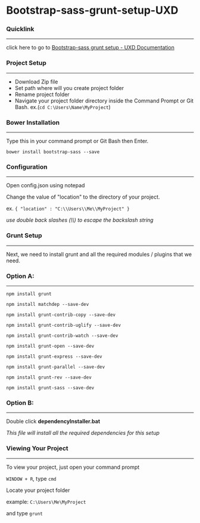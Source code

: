 # Bootstrap-sass-grunt-setup-UXD
### Quicklink

---

click here to go to [Bootstrap-sass grunt setup - UXD Documentation](http://iv3soj.github.io/Bootstrap-sass-grunt-setup-UXD/)

### Project Setup

---

* Download Zip file
* Set path where will you create project folder 
* Rename project folder 
* Navigate your project folder directory inside the Command Prompt or Git Bash. ex.(`cd C:\Users\Name\MyProject`)

### Bower Installation

---

Type this in your command prompt or Git Bash then Enter.

`bower install bootstrap-sass --save`

### Configuration

---

Open config.json using notepad

Change the value of "location" to the directory of your project.

ex. `{ "location" : "C:\\Users\\Me\\MyProject" }`

*use double back slashes (\\\\) to escape the backslash string*

### Grunt Setup

---

Next, we need to install grunt and all the required modules / plugins that we need.

### Option A:

---

`npm install grunt`

`npm install matchdep --save-dev`

`npm install grunt-contrib-copy --save-dev`

`npm install grunt-contrib-uglify --save-dev`

`npm install grunt-contrib-watch --save-dev`

`npm install grunt-open --save-dev`

`npm install grunt-express --save-dev`

`npm install grunt-parallel --save-dev`

`npm install grunt-rev --save-dev`

`npm install grunt-sass --save-dev`

### Option B:

---

Double click **dependencyInstaller.bat**

*This file will install all the required dependencies for this setup* 


### Viewing Your Project

---

To view your project, just open your command prompt

`WINDOW + R`, type `cmd`

Locate your project folder

example: `C:\Users\Me\MyProject`

and type `grunt`